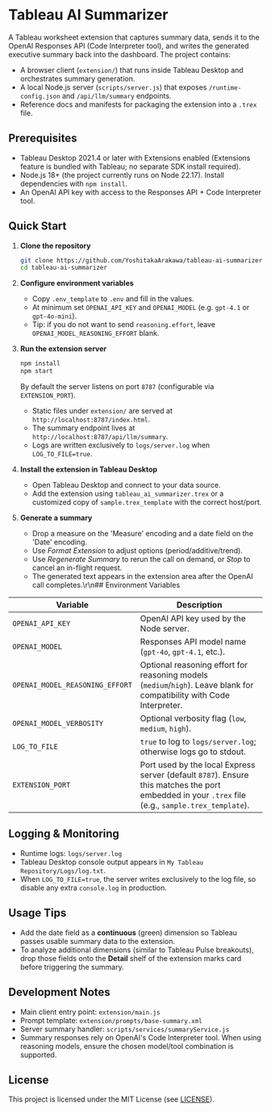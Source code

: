# Tableau AI Summarizer

A Tableau worksheet extension that captures summary data, sends it to the OpenAI Responses API (Code Interpreter tool), and writes the generated executive summary back into the dashboard. The project contains:

- A browser client (`extension/`) that runs inside Tableau Desktop and orchestrates summary generation.
- A local Node.js server (`scripts/server.js`) that exposes `/runtime-config.json` and `/api/llm/summary` endpoints.
- Reference docs and manifests for packaging the extension into a `.trex` file.

## Prerequisites

- Tableau Desktop 2021.4 or later with Extensions enabled (Extensions feature is bundled with Tableau; no separate SDK install required).
- Node.js 18+ (the project currently runs on Node 22.17). Install dependencies with `npm install`.
- An OpenAI API key with access to the Responses API + Code Interpreter tool.

## Quick Start

1. **Clone the repository**
   ```bash
   git clone https://github.com/YoshitakaArakawa/tableau-ai-summarizer
   cd tableau-ai-summarizer
   ```

2. **Configure environment variables**
   - Copy `.env_template` to `.env` and fill in the values.
   - At minimum set `OPENAI_API_KEY` and `OPENAI_MODEL` (e.g. `gpt-4.1` or `gpt-4o-mini`).
   - Tip: if you do not want to send `reasoning.effort`, leave `OPENAI_MODEL_REASONING_EFFORT` blank.

3. **Run the extension server**
   ```bash
   npm install
   npm start
   ```
   By default the server listens on port `8787` (configurable via `EXTENSION_PORT`).
   - Static files under `extension/` are served at `http://localhost:8787/index.html`.
   - The summary endpoint lives at `http://localhost:8787/api/llm/summary`.
   - Logs are written exclusively to `logs/server.log` when `LOG_TO_FILE=true`.

4. **Install the extension in Tableau Desktop**
   - Open Tableau Desktop and connect to your data source.
   - Add the extension using `tableau_ai_summarizer.trex` or a customized copy of `sample.trex_template` with the correct host/port.

5. **Generate a summary**
   - Drop a measure on the 'Measure' encoding and a date field on the 'Date' encoding.
   - Use *Format Extension* to adjust options (period/additive/trend).
   - Use *Regenerate Summary* to rerun the call on demand, or *Stop* to cancel an in-flight request.
   - The generated text appears in the extension area after the OpenAI call completes.\r\n## Environment Variables

| Variable | Description |
| --- | --- |
| `OPENAI_API_KEY` | OpenAI API key used by the Node server. |
| `OPENAI_MODEL` | Responses API model name (`gpt-4o`, `gpt-4.1`, etc.). |
| `OPENAI_MODEL_REASONING_EFFORT` | Optional reasoning effort for reasoning models (`medium`/`high`). Leave blank for compatibility with Code Interpreter. |
| `OPENAI_MODEL_VERBOSITY` | Optional verbosity flag (`low`, `medium`, `high`). |
| `LOG_TO_FILE` | `true` to log to `logs/server.log`; otherwise logs go to stdout. |
| `EXTENSION_PORT` | Port used by the local Express server (default `8787`). Ensure this matches the port embedded in your `.trex` file (e.g., `sample.trex_template`). |

## Logging & Monitoring

- Runtime logs: `logs/server.log`
- Tableau Desktop console output appears in `My Tableau Repository/Logs/log.txt`.
- When `LOG_TO_FILE=true`, the server writes exclusively to the log file, so disable any extra `console.log` in production.

## Usage Tips

- Add the date field as a **continuous** (green) dimension so Tableau passes usable summary data to the extension.
- To analyze additional dimensions (similar to Tableau Pulse breakouts), drop those fields onto the **Detail** shelf of the extension marks card before triggering the summary.

## Development Notes

- Main client entry point: `extension/main.js`
- Prompt template: `extension/prompts/base-summary.xml`
- Server summary handler: `scripts/services/summaryService.js`
- Summary responses rely on OpenAI's Code Interpreter tool. When using reasoning models, ensure the chosen model/tool combination is supported.

## License

This project is licensed under the MIT License (see [LICENSE](./LICENSE)).





